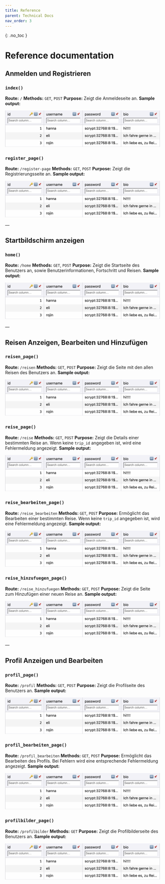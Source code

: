 ```yaml
---
title: Reference
parent: Technical Docs
nav_order: 3
---
```


{: .no_toc }
# Reference documentation

## Anmelden und Registrieren

### `index()`
**Route:** `/`
**Methods:** `GET`, `POST`
**Purpose:** Zeigt die Anmeldeseite an.
**Sample output:**

![users](../assets/images/users.png "users-Tabelle")

 ### `register_page()`
**Route:** `/register-page`
**Methods:** `GET`, `POST`
**Purpose:** Zeigt die Registrierungsseite an.
**Sample output:** 

![users](../assets/images/users.png "users-Tabelle")

—

## Startbildschirm anzeigen

### `home()`
**Route:** `/home`
**Methods:** `GET`, `POST`
**Purpose:** Zeigt die Startseite des Benutzers an, sowie Benutzerinformationen, Fortschritt und Reisen.
**Sample output:** 

![users](../assets/images/users.png "users-Tabelle")

—

## Reisen Anzeigen, Bearbeiten und Hinzufügen

### `reisen_page()`
**Route:** `/reisen`
**Methods:** `GET`, `POST`
**Purpose:** Zeigt die Seite mit den allen Reisen des Benutzers an.
**Sample output:** 

![users](../assets/images/users.png "users-Tabelle")

### `reise_page()`
**Route:** `/reise`
**Methods:** `GET`, `POST`
**Purpose:** Zeigt die Details einer bestimmten Reise an. Wenn keine `trip_id` angegeben ist, wird eine Fehlermeldung angezeigt.
**Sample output:** 

![users](../assets/images/users.png "users-Tabelle")

### `reise_bearbeiten_page()`
**Route:** `/reise_bearbeiten`
**Methods:** `GET`, `POST`
**Purpose:** Ermöglicht das Bearbeiten einer bestimmten Reise. Wenn keine `trip_id` angegeben ist, wird eine Fehlermeldung angezeigt.
**Sample output:** 

![users](../assets/images/users.png "users-Tabelle")

### `reise_hinzufuegen_page()`
**Route:** `/reise_hinzufuegen`
**Methods:** `GET`, `POST`
**Purpose:** Zeigt die Seite zum Hinzufügen einer neuen Reise an.
**Sample output:** 

![users](../assets/images/users.png "users-Tabelle")

—

## Profil Anzeigen und Bearbeiten

### `profil_page()`
**Route:** `/profil`
**Methods:** `GET`, `POST`
**Purpose:** Zeigt die Profilseite des Benutzers an.
**Sample output:** 

![users](../assets/images/users.png "users-Tabelle")

### `profil_bearbeiten_page()`
**Route:** `/profil_bearbeiten`
**Methods:** `GET`, `POST`
**Purpose:** Ermöglicht das Bearbeiten des Profils. Bei Fehlern wird eine entsprechende Fehlermeldung angezeigt.
**Sample output:** 

![users](../assets/images/users.png "users-Tabelle")

### `profilbilder_page()`
**Route:** `/profilbilder`
**Methods:** `GET`
**Purpose:** Zeigt die Profilbilderseite des Benutzers an.
**Sample output:** 

![users](../assets/images/users.png "users-Tabelle")
